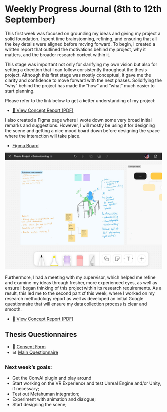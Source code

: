 # Weekly Progress Journal (8th to 12th September)

This first week was focused on grounding my ideas and giving my project a solid foundation. I spent time brainstorming, refining, and ensuring that all the key details were aligned before moving forward. To begin, I created a written report that outlined the motivations behind my project, why it matters, and the broader research context within it.

This stage was important not only for clarifying my own vision but also for setting a direction that I can follow consistently throughout the thesis project. Although this first stage was mostly conceptual, it gave me the clarity and confidence to move forward with the next phases. Solidifying the “why” behind the project has made the “how” and “what” much easier to start planning. 

Please refer to the link below to get a better understanding of my project:                         


- [📄 View Concept Report (PDF)](docs/concept_proposal.pdf)

I also created a Figma page where I wrote down some very broad initial remarks and suggestions. However, I will mostly be using it for designing the scene and getting a nice mood board down before designing the space where the interaction will take place.


- [Figma Board](https://www.figma.com/file/X7FC46d2gHWVEdH6EWzmwG?node-id=0-1&p=f&t=lgs7vwo272g2pfJP-0&type=whiteboard)

<p align="center">
  <img src="docs/figma_board1.jpg" alt="Week 1 Concept Sketch" width="800"/>
</p>



 
Furthermore, I had a meeting with my supervisor, which helped me refine and examine my ideas through fresher, more experienced eyes, as well as ensure I began thinking of this project within its research requirements. As a result, this led me to the second part of this week, where I worked on my research methodology report as well as developed an initial Google questionnaire that will ensure my data collection process is clear and smooth.



- [📄 View Concept Report (PDF)](docs/research_proposal.pdf)


## Thesis Questionnaires  

- 📝 [Consent Form](https://docs.google.com/forms/d/e/1FAIpQLSeF-KTCx2Tc5yYaXuiM67idHnl1D5Z7p0vc7gNymPJwgEKwHw/viewform?usp=header)  
- 📊 [Main Questionnaire](https://docs.google.com/forms/d/e/1FAIpQLSczgsNRIIirIPHzqRdnYx0ATXoVn73GgFCdxs9u0vMVlYnWZA/viewform?usp=header)  


### Next week’s goals:

- Get the ConvAI plugin and play around
- Start working on the VR Experience and test Unreal Engine and/or Unity, if necessary;
- Test out Metahuman integration;
- Experiment with animation and dialogue;
- Start designing the scene;
